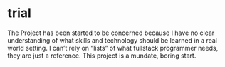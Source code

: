 # trial
The Project has been started to be concerned because I have no clear understanding of what skills and technology should be learned in a real world setting. I can’t rely on “lists” of what fullstack programmer needs, they are just a reference. This project is a mundate, boring start.
